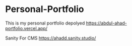 # Personal-Portfolio
This is my personal portfolio 
depolyed https://abdul-ahad-portfolio.vercel.app/


Sanity For CMS https://ahadd.sanity.studio/
